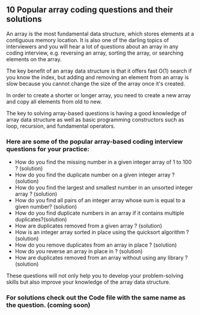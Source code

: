 ## 10 Popular array coding questions and their solutions

An array is the most fundamental data structure, which stores elements at a contiguous memory location. It is also one of the darling topics of interviewers and you will hear a lot of questions about an array in any coding interview, e.g. reversing an array, sorting the array, or searching elements on the array.

The key benefit of an array data structure is that it offers fast O(1) search if you know the index, but adding and removing an element from an array is slow because you cannot change the size of the array once it's created.

In order to create a shorter or longer array, you need to create a new array and copy all elements from old to new.

The key to solving array-based questions is having a good knowledge of array data structure as well as basic programming constructors such as loop, recursion, and fundamental operators.

### Here are some of the popular array-based coding interview questions for your practice:

- How do you find the missing number in a given integer array of 1 to 100 ? (solution)
- How do you find the duplicate number on a given integer array ? (solution)
- How do you find the largest and smallest number in an unsorted integer array ? (solution)
- How do you find all pairs of an integer array whose sum is equal to a given number? (solution)
- How do you find duplicate numbers in an array if it contains multiple duplicates?(solution)
- How are duplicates removed from a given array ? (solution)
- How is an integer array sorted in place using the quicksort algorithm ? (solution)
- How do you remove duplicates from an array in place ? (solution)
- How do you reverse an array in place in ? (solution)
- How are duplicates removed from an array without using any library ? (solution)

These questions will not only help you to develop your problem-solving skills but also improve your knowledge of the array data structure.

### For solutions check out the Code file with the same name as the question. (coming soon)
